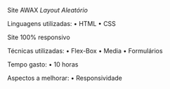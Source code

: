 Site AWAX 
*Layout Aleatório*



Linguagens utilizadas: • HTML • CSS

Site 100% responsivo

Técnicas utilizadas: • Flex-Box • Media • Formulários


Tempo gasto: • 10 horas

Aspectos a melhorar: • Responsividade
